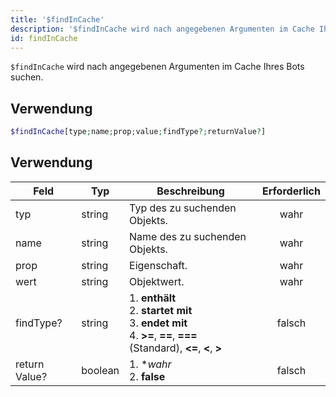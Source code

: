 ```yaml
---
title: '$findInCache'
description: '$findInCache wird nach angegebenen Argumenten im Cache Ihres Bots suchen.'
id: findInCache
---
```


`$findInCache` wird nach angegebenen Argumenten im Cache Ihres Bots suchen.

## Verwendung

```php
$findInCache[type;name;prop;value;findType?;returnValue?]
```

## Verwendung

| Feld          | Typ     | Beschreibung                                                                                                                                          | Erforderlich |
| ------------- | ------- | ----------------------------------------------------------------------------------------------------------------------------------------------------- |:------------:|
| typ           | string  | Typ des zu suchenden Objekts.                                                                                                                         |     wahr     |
| name          | string  | Name des zu suchenden Objekts.                                                                                                                        |     wahr     |
| prop          | string  | Eigenschaft.                                                                                                                                          |     wahr     |
| wert          | string  | Objektwert.                                                                                                                                           |     wahr     |
| findType?     | string  | 1. **enthält** <br /> 2. **startet mit** <br /> 3. **endet mit** <br /> 4. **>=**, **==**, **===** (Standard), **<=**, **<**, **>** |    falsch    |
| return Value? | boolean | 1. **wahr* <br /> 2. **false**                                                                                                                  |    falsch    |